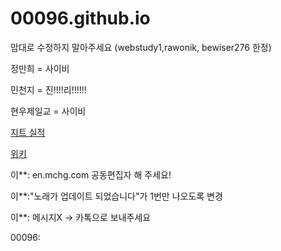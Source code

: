 # 00096.github.io
맘대로 수정하지 말아주세요 (webstudy1,rawonik, bewiser276 한정)
  
정만희 = 사이비

민천지 = 진!!!!리!!!!!!

현우제일교 = 사이비

<a href = "http://jeet.kr/intro/performance/read.jsp?reqPageNo=1&scategory_fk=61&no=145">지트 실적</a>

<a href = "https://github.com/00096/00096.github.io/wiki">위키</a>

이**: en.mchg.com 공동편집자 해 주세요!

이**:"노래가 업데이트 되었습니다"가 1번만 나오도록 변경

이**: 메시지X -> 카톡으로 보내주세요

00096: 


